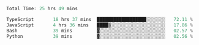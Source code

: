 <!--START_SECTION:waka-->

```typescript
Total Time: 25 hrs 49 mins

TypeScript       18 hrs 37 mins  ██████████████████░░░░░░░   72.11 %
JavaScript       4 hrs 36 mins   ████▒░░░░░░░░░░░░░░░░░░░░   17.86 %
Bash             39 mins         ▓░░░░░░░░░░░░░░░░░░░░░░░░   02.57 %
Python           39 mins         ▓░░░░░░░░░░░░░░░░░░░░░░░░   02.56 %
```

<!--END_SECTION:waka-->
